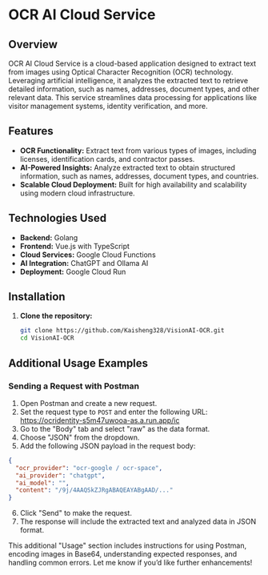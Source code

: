 # OCR AI Cloud Service

## Overview

OCR AI Cloud Service is a cloud-based application designed to extract text from images using Optical Character Recognition (OCR) technology. Leveraging artificial intelligence, it analyzes the extracted text to retrieve detailed information, such as names, addresses, document types, and other relevant data. This service streamlines data processing for applications like visitor management systems, identity verification, and more.

## Features

- **OCR Functionality:** Extract text from various types of images, including licenses, identification cards, and contractor passes.
- **AI-Powered Insights:** Analyze extracted text to obtain structured information, such as names, addresses, document types, and countries.
- **Scalable Cloud Deployment:** Built for high availability and scalability using modern cloud infrastructure.

## Technologies Used

- **Backend:** Golang
- **Frontend:** Vue.js with TypeScript
- **Cloud Services:** Google Cloud Functions
- **AI Integration:** ChatGPT and Ollama AI
- **Deployment:** Google Cloud Run

## Installation

1. **Clone the repository:**
   ```bash
   git clone https://github.com/Kaisheng328/VisionAI-OCR.git
   cd VisionAI-OCR
   
## Additional Usage Examples
### Sending a Request with Postman

1. Open Postman and create a new request.
2. Set the request type to `POST` and enter the following URL: https://ocridentity-s5m47uwooa-as.a.run.app/ic
3. Go to the "Body" tab and select "raw" as the data format.
4. Choose "JSON" from the dropdown.
5. Add the following JSON payload in the request body:
```json
{
  "ocr_provider": "ocr-google / ocr-space",
  "ai_provider": "chatgpt",
  "ai_model": "",
  "content": "/9j/4AAQSkZJRgABAQEAYABgAAD/..."
}
```
6. Click "Send" to make the request.
7. The response will include the extracted text and analyzed data in JSON format.

This additional "Usage" section includes instructions for using Postman, encoding images in Base64, understanding expected responses, and handling common errors. Let me know if you’d like further enhancements!

